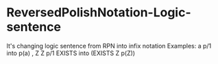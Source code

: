 # ReversedPolishNotation-Logic-sentence
It's changing logic sentence from RPN into infix notation
Examples: 
a p/1            into      p(a) , 
Z Z p/1 EXISTS   into      (EXISTS Z p(Z))
